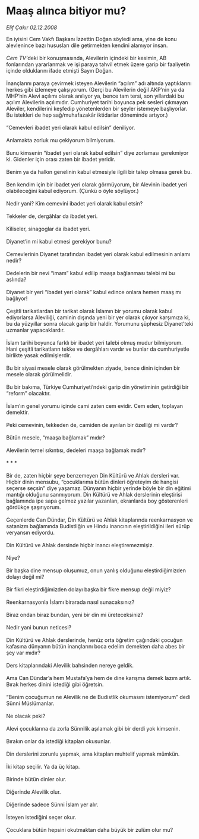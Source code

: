 # Maaş alınca bitiyor mu?

*Elif Çakır 02.12.2008*

<div class="taraf_structure_2col_1zq">
<div class="margen_n">



 <p>En iyisini Cem Vakfı Başkanı İzzettin Doğan söyledi ama, yine de konu alevlenince bazı hususları dile getirmekten kendini alamıyor insan.<i> <br/><br/>Cem TV’</i>deki bir konuşmasında, Alevilerin içindeki bir kesimin, AB fonlarından yararlanmak ve işi paraya tahvil etmek üzere garip bir faaliyetin içinde olduklarını ifade etmişti Sayın Doğan. <br/><br/>İnançlarını paraya çevirmek isteyen Alevilerin “açılım” adı altında yaptıklarını herkes gibi izlemeye çalışıyorum. (Gerçi bu Alevilerin değil AKP’nin ya da MHP’nin Alevi açılımı olarak anılıyor ya, bence tam tersi, son yıllardaki bu açılım Alevilerin açılımıdır. Cumhuriyet tarihi boyunca pek sesleri çıkmayan Aleviler, kendilerini keşfedip yönetenlerden bir şeyler istemeye başlıyorlar. Bu istekleri de hep sağ/muhafazakâr iktidarlar döneminde artıyor.) <br/><br/>“Cemevleri ibadet yeri olarak kabul edilsin” deniliyor. <br/><br/>Anlamakta zorluk mu çekiyorum bilmiyorum. <br/><br/>Bunu kimsenin “ibadet yeri olarak kabul edilsin” diye zorlaması gerekmiyor ki. Gidenler için orası zaten bir ibadet yeridir. <br/><br/>Benim ya da halkın genelinin kabul etmesiyle ilgili bir talep olmasa gerek bu. <br/><br/>Ben kendim için bir ibadet yeri olarak görmüyorum, bir Alevinin ibadet yeri olabileceğini kabul ediyorum. (Çünkü o öyle söylüyor.) <br/><br/>Nedir yani? Kim cemevini ibadet yeri olarak kabul etsin? <br/><br/>Tekkeler de, dergâhlar da ibadet yeri. <br/><br/>Kiliseler, sinagoglar da ibadet yeri. <br/><br/>Diyanet’in mi kabul etmesi gerekiyor bunu? <br/><br/>Cemevlerinin Diyanet tarafından ibadet yeri olarak kabul edilmesinin anlamı nedir? <br/><br/>Dedelerin bir nevi “imam” kabul edilip maaşa bağlanması talebi mi bu aslında? <br/><br/>Diyanet bir yeri “ibadet yeri olarak” kabul edince onlara hemen maaş mı bağlıyor! <br/><br/>Çeşitli tarikatlardan bir tarikat olarak İslamın bir yorumu olarak kabul ediyorlarsa Aleviliği, caminin dışında yeni bir yer olarak çıkıyor karşımıza ki, bu da yüzyıllar sonra olacak garip bir haldir. Yorumunu şüphesiz Diyanet’teki uzmanlar yapacaklardır. <br/><br/>İslam tarihi boyunca farklı bir ibadet yeri talebi olmuş mudur bilmiyorum. Hani çeşitli tarikatların tekke ve dergâhları vardır ve bunlar da cumhuriyetle birlikte yasak edilmişlerdir. <br/><br/>Bu bir siyasi mesele olarak görülmekten ziyade, bence dinin içinden bir mesele olarak görülmelidir. <br/><br/>Bu bir bakıma, Türkiye Cumhuriyeti’ndeki garip din yönetiminin getirdiği bir “reform” olacaktır. <br/><br/>İslam’ın genel yorumu içinde cami zaten cem evidir. Cem eden, toplayan demektir. <br/><br/>Peki cemevinin, tekkeden de, camiden de ayrılan bir özelliği mi vardır? <br/><br/>Bütün mesele, “maaşa bağlamak” mıdır? <br/><br/>Alevilerin temel sıkıntısı, dedeleri maaşa bağlamak mıdır? <br/><br/>* * * <br/><br/>Bir de, zaten hiçbir şeye benzemeyen Din Kültürü ve Ahlak dersleri var. Hiçbir dinin mensubu, “çocuklarıma bütün dinleri öğreteyim de hangisi seçerse seçsin” diye yaşamaz. Dünyanın hiçbir yerinde böyle bir din eğitimi mantığı olduğunu sanmıyorum. Din Kültürü ve Ahlak derslerinin eleştirisi bağlamında ipe sapa gelmez yazılar yazanları, ekranlarda boy gösterenleri gördükçe şaşırıyorum. <br/><br/>Geçenlerde Can Dündar, Din Kültürü ve Ahlak kitaplarında reenkarnasyon ve satanizm bağlamında Budistliğin ve Hindu inancının eleştirildiğini ileri sürüp veryansın ediyordu. <br/><br/>Din Kültürü ve Ahlak dersinde hiçbir inancı eleştiremezmişiz. <br/><br/>Niye? <br/><br/>Bir başka dine mensup oluşumuz, onun yanlış olduğunu eleştirdiğimizden dolayı değil mi? <br/><br/>Bir fikri eleştirdiğimizden dolayı başka bir fikre mensup değil miyiz? <br/><br/>Reenkarnasyonla İslamı birarada nasıl sunacaksınız? <br/><br/>Biraz ondan biraz bundan, yeni bir din mi üreteceksiniz? <br/><br/>Nedir yani bunun neticesi? <br/><br/>Din Kültürü ve Ahlak derslerinde, henüz orta öğretim çağındaki çocuğun kafasına dünyanın bütün inançlarını boca edelim demekten daha abes bir şey var mıdır? <br/><br/>Ders kitaplarındaki Alevilik bahsinden nereye geldik. <br/><br/>Ama Can Dündar’a hem Mustafa’ya hem de dine karışma demek lazım artık. Bırak herkes dinini istediği gibi öğretsin. <br/><br/>“Benim çocuğumun ne Alevilik ne de Budistlik okumasını istemiyorum” dedi Sünni Müslümanlar. <br/><br/>Ne olacak peki? <br/><br/>Alevi çocuklarına da zorla Sünnilik aşılamak gibi bir derdi yok kimsenin. <br/><br/>Bırakın onlar da istediği kitapları okusunlar. <br/><br/>Din derslerini zorunlu yapmak, ama kitapları muhtelif yapmak mümkün. <br/><br/>İki kitap seçilir. Ya da üç kitap. <br/><br/>Birinde bütün dinler olur. <br/><br/>Diğerinde Alevilik olur. <br/><br/>Diğerinde sadece Sünni İslam yer alır. <br/><br/>İsteyen istediğini seçer okur. <br/><br/>Çocuklara bütün hepsini okutmaktan daha büyük bir zulüm olur mu?</p>

<br/>


<div id="taraf_not">
</div>

</div>


</div>
